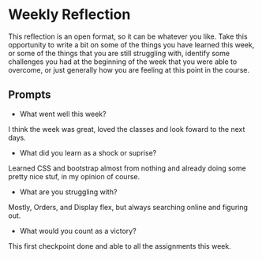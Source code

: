 # Weekly Reflection
This reflection is an open format, so it can be whatever you like. Take this opportunity to write a bit on some of the things you have learned this week, or some of the things that you are still struggling with, identify some challenges you had at the beginning of the week that you were able to overcome, or just generally how you are feeling at this point in the course.

## Prompts
- What went well this week?

I think the week was great, loved the classes and look foward to the next days.

- What did you learn as a shock or suprise?

Learned CSS and bootstrap almost from nothing and already doing some pretty nice stuf, in my opinion of course.

- What are you struggling with?

Mostly, Orders, and Display flex, but always searching online and figuring out.

- What would you count as a victory?

This first checkpoint done and able to all the assignments this week.
